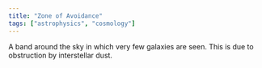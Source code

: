 ```yaml
---
title: "Zone of Avoidance"
tags: ["astrophysics", "cosmology"]
--- 
```


A band around the sky in which very few galaxies are seen. This is due to obstruction by interstellar dust.